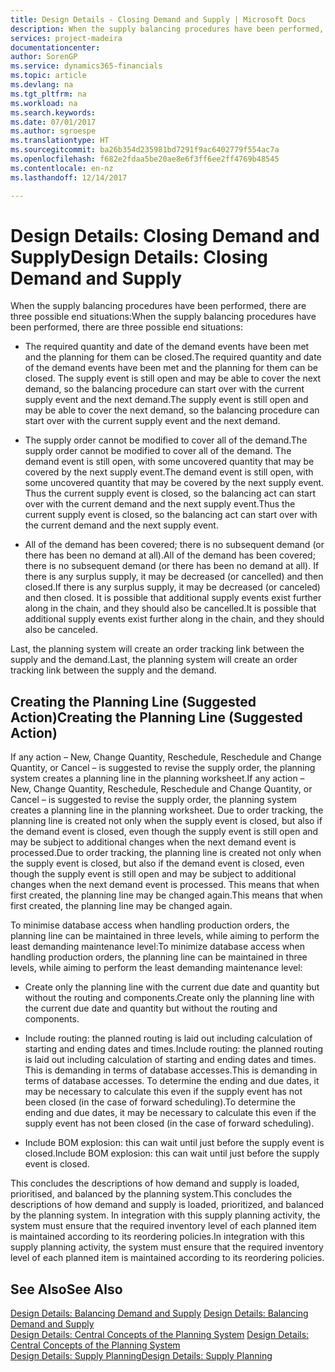 ```yaml
---
title: Design Details - Closing Demand and Supply | Microsoft Docs
description: When the supply balancing procedures have been performed, there are three possible end situations.
services: project-madeira
documentationcenter: 
author: SorenGP
ms.service: dynamics365-financials
ms.topic: article
ms.devlang: na
ms.tgt_pltfrm: na
ms.workload: na
ms.search.keywords: 
ms.date: 07/01/2017
ms.author: sgroespe
ms.translationtype: HT
ms.sourcegitcommit: ba26b354d235981bd7291f9ac6402779f554ac7a
ms.openlocfilehash: f682e2fdaa5be20ae8e6f3ff6ee2ff4769b48545
ms.contentlocale: en-nz
ms.lasthandoff: 12/14/2017

---
```

# <a name="design-details-closing-demand-and-supply"></a><span data-ttu-id="7ebcf-103">Design Details: Closing Demand and Supply</span><span class="sxs-lookup"><span data-stu-id="7ebcf-103">Design Details: Closing Demand and Supply</span></span>
<span data-ttu-id="7ebcf-104">When the supply balancing procedures have been performed, there are three possible end situations:</span><span class="sxs-lookup"><span data-stu-id="7ebcf-104">When the supply balancing procedures have been performed, there are three possible end situations:</span></span>  

-   <span data-ttu-id="7ebcf-105">The required quantity and date of the demand events have been met and the planning for them can be closed.</span><span class="sxs-lookup"><span data-stu-id="7ebcf-105">The required quantity and date of the demand events have been met and the planning for them can be closed.</span></span> <span data-ttu-id="7ebcf-106">The supply event is still open and may be able to cover the next demand, so the balancing procedure can start over with the current supply event and the next demand.</span><span class="sxs-lookup"><span data-stu-id="7ebcf-106">The supply event is still open and may be able to cover the next demand, so the balancing procedure can start over with the current supply event and the next demand.</span></span>  

-   <span data-ttu-id="7ebcf-107">The supply order cannot be modified to cover all of the demand.</span><span class="sxs-lookup"><span data-stu-id="7ebcf-107">The supply order cannot be modified to cover all of the demand.</span></span> <span data-ttu-id="7ebcf-108">The demand event is still open, with some uncovered quantity that may be covered by the next supply event.</span><span class="sxs-lookup"><span data-stu-id="7ebcf-108">The demand event is still open, with some uncovered quantity that may be covered by the next supply event.</span></span> <span data-ttu-id="7ebcf-109">Thus the current supply event is closed, so the balancing act can start over with the current demand and the next supply event.</span><span class="sxs-lookup"><span data-stu-id="7ebcf-109">Thus the current supply event is closed, so the balancing act can start over with the current demand and the next supply event.</span></span>  

-   <span data-ttu-id="7ebcf-110">All of the demand has been covered; there is no subsequent demand (or there has been no demand at all).</span><span class="sxs-lookup"><span data-stu-id="7ebcf-110">All of the demand has been covered; there is no subsequent demand (or there has been no demand at all).</span></span> <span data-ttu-id="7ebcf-111">If there is any surplus supply, it may be decreased (or cancelled) and then closed.</span><span class="sxs-lookup"><span data-stu-id="7ebcf-111">If there is any surplus supply, it may be decreased (or canceled) and then closed.</span></span> <span data-ttu-id="7ebcf-112">It is possible that additional supply events exist further along in the chain, and they should also be cancelled.</span><span class="sxs-lookup"><span data-stu-id="7ebcf-112">It is possible that additional supply events exist further along in the chain, and they should also be canceled.</span></span>  

 <span data-ttu-id="7ebcf-113">Last, the planning system will create an order tracking link between the supply and the demand.</span><span class="sxs-lookup"><span data-stu-id="7ebcf-113">Last, the planning system will create an order tracking link between the supply and the demand.</span></span>  

## <a name="creating-the-planning-line-suggested-action"></a><span data-ttu-id="7ebcf-114">Creating the Planning Line (Suggested Action)</span><span class="sxs-lookup"><span data-stu-id="7ebcf-114">Creating the Planning Line (Suggested Action)</span></span>  
 <span data-ttu-id="7ebcf-115">If any action – New, Change Quantity, Reschedule, Reschedule and Change Quantity, or Cancel – is suggested to revise the supply order, the planning system creates a planning line in the planning worksheet.</span><span class="sxs-lookup"><span data-stu-id="7ebcf-115">If any action – New, Change Quantity, Reschedule, Reschedule and Change Quantity, or Cancel – is suggested to revise the supply order, the planning system creates a planning line in the planning worksheet.</span></span> <span data-ttu-id="7ebcf-116">Due to order tracking, the planning line is created not only when the supply event is closed, but also if the demand event is closed, even though the supply event is still open and may be subject to additional changes when the next demand event is processed.</span><span class="sxs-lookup"><span data-stu-id="7ebcf-116">Due to order tracking, the planning line is created not only when the supply event is closed, but also if the demand event is closed, even though the supply event is still open and may be subject to additional changes when the next demand event is processed.</span></span> <span data-ttu-id="7ebcf-117">This means that when first created, the planning line may be changed again.</span><span class="sxs-lookup"><span data-stu-id="7ebcf-117">This means that when first created, the planning line may be changed again.</span></span>  

 <span data-ttu-id="7ebcf-118">To minimise database access when handling production orders, the planning line can be maintained in three levels, while aiming to perform the least demanding maintenance level:</span><span class="sxs-lookup"><span data-stu-id="7ebcf-118">To minimize database access when handling production orders, the planning line can be maintained in three levels, while aiming to perform the least demanding maintenance level:</span></span>  

-   <span data-ttu-id="7ebcf-119">Create only the planning line with the current due date and quantity but without the routing and components.</span><span class="sxs-lookup"><span data-stu-id="7ebcf-119">Create only the planning line with the current due date and quantity but without the routing and components.</span></span>  

-   <span data-ttu-id="7ebcf-120">Include routing: the planned routing is laid out including calculation of starting and ending dates and times.</span><span class="sxs-lookup"><span data-stu-id="7ebcf-120">Include routing: the planned routing is laid out including calculation of starting and ending dates and times.</span></span> <span data-ttu-id="7ebcf-121">This is demanding in terms of database accesses.</span><span class="sxs-lookup"><span data-stu-id="7ebcf-121">This is demanding in terms of database accesses.</span></span> <span data-ttu-id="7ebcf-122">To determine the ending and due dates, it may be necessary to calculate this even if the supply event has not been closed (in the case of forward scheduling).</span><span class="sxs-lookup"><span data-stu-id="7ebcf-122">To determine the ending and due dates, it may be necessary to calculate this even if the supply event has not been closed (in the case of forward scheduling).</span></span>  

-   <span data-ttu-id="7ebcf-123">Include BOM explosion: this can wait until just before the supply event is closed.</span><span class="sxs-lookup"><span data-stu-id="7ebcf-123">Include BOM explosion: this can wait until just before the supply event is closed.</span></span>  

 <span data-ttu-id="7ebcf-124">This concludes the descriptions of how demand and supply is loaded, prioritised, and balanced by the planning system.</span><span class="sxs-lookup"><span data-stu-id="7ebcf-124">This concludes the descriptions of how demand and supply is loaded, prioritized, and balanced by the planning system.</span></span> <span data-ttu-id="7ebcf-125">In integration with this supply planning activity, the system must ensure that the required inventory level of each planned item is maintained according to its reordering policies.</span><span class="sxs-lookup"><span data-stu-id="7ebcf-125">In integration with this supply planning activity, the system must ensure that the required inventory level of each planned item is maintained according to its reordering policies.</span></span>  

## <a name="see-also"></a><span data-ttu-id="7ebcf-126">See Also</span><span class="sxs-lookup"><span data-stu-id="7ebcf-126">See Also</span></span>  
 <span data-ttu-id="7ebcf-127">[Design Details: Balancing Demand and Supply](design-details-balancing-demand-and-supply.md) </span><span class="sxs-lookup"><span data-stu-id="7ebcf-127">[Design Details: Balancing Demand and Supply](design-details-balancing-demand-and-supply.md) </span></span>  
 <span data-ttu-id="7ebcf-128">[Design Details: Central Concepts of the Planning System](design-details-central-concepts-of-the-planning-system.md) </span><span class="sxs-lookup"><span data-stu-id="7ebcf-128">[Design Details: Central Concepts of the Planning System](design-details-central-concepts-of-the-planning-system.md) </span></span>  
 [<span data-ttu-id="7ebcf-129">Design Details: Supply Planning</span><span class="sxs-lookup"><span data-stu-id="7ebcf-129">Design Details: Supply Planning</span></span>](design-details-supply-planning.md)

